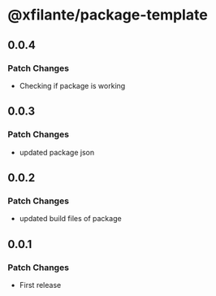 # @xfilante/package-template

## 0.0.4

### Patch Changes

- Checking if package is working

## 0.0.3

### Patch Changes

- updated package json

## 0.0.2

### Patch Changes

- updated build files of package

## 0.0.1

### Patch Changes

- First release
